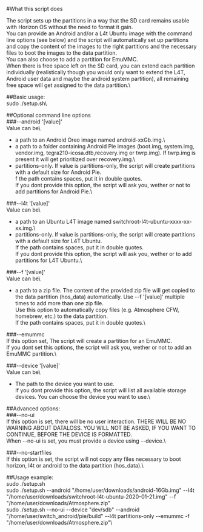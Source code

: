 #What this script does

The script sets up the partitions in a way that the SD card remains usable with Horizon OS without the need to format it gain.\
You can provide an Android and/or a L4t Ubuntu image with the command line options (see below) and the script will automatically set up partitions and copy the content of the images to the right partitions and the necessary files to boot the images to the data partition.\
You can also choose to add a partition for EmuMMC.\
When there is free space left on the SD card, you can extend each partition individually (realistically though you would only want to extend the L4T, Android user data and maybe the android system partition), all remaining free space will get assigned to the data partition.\

##Basic usage:\
sudo ./setup.sh\

##Optional command line options\
###--android '[value]'\
Value can be\
- a path to an Android Oreo image named android-xxGb.img.\
- a path to a folder containing Android Pie images (boot.img, system.img, vendor.img, tegra210-icosa.dtb,recovery.img or twrp.img). If twrp.img is present it will get prioritized over recovery.img.\
- partitions-only. If value is partitions-only, the script will create partitions with a default size for Android Pie.\
f the path contains spaces, put it in double quotes.\
If you dont provide this option, the script will ask you, wether or not to add partitions for Android Pie.\
	
###--l4t '[value]'\
Value can be\
- a path to an Ubuntu L4T image named switchroot-l4t-ubuntu-xxxx-xx-xx.img.\
- partitions-only. If value is partitions-only, the script will create partitions with a default size for L4T Ubuntu.\
If the path contains spaces, put it in double quotes.\
If you dont provide this option, the script will ask you, wether or to add partitions for L4T Ubuntu.\

###--f '[value]'\
Value can be\
- a path to a zip file. The content of the provided zip file will get copied to the data partition (hos_data) automatically. Use --f '[value]' multiple times to add more than one zip file.\
Use this option to automatically copy files (e.g. Atmosphere CFW, homebrew, etc.) to the data partition.\
If the path contains spaces, put it in double quotes.\

###--emummc\
If this option set, The script will create a partition for an EmuMMC.\
If you dont set this options, the script will ask you, wether or not to add an EmuMMC partition.\

###--device '[value]'\
Value can be\
- The path to the device you want to use.\
If you dont provide this option, the script will list all available storage devices. You can choose the device you want to use.\

##Advanced options:\
###--no-ui\
If this option is set, there will be no user interaction. THERE WILL BE NO WARNING ABOUT DATALOSS. YOU WILL NOT BE ASKED, IF YOU WANT TO CONTINUE, BEFORE THE DEVICE IS FORMATTED.\
When --no-ui is set, you must provide a device using --device.\

###--no-startfiles\
If this option is set, the script will not copy any files necessary to boot horizon, l4t or android to the data partition (hos_data).\

##Usage example:\
sudo ./setup.sh\
sudo ./setup.sh --android "/home/user/downloads/android-16Gb.img" --l4t "/home/user/downloads/switchroot-l4t-ubuntu-2020-01-21.img" --f "/home/user/downloads/Atmosphere.zip"\
sudo ./setup.sh --no-ui --device "dev/sdb" --android "/home/user/switch_android/pie/build" --l4t partitions-only --emummc -f "/home/user/downloads/Atmosphere.zip"\
